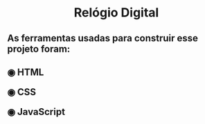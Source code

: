 <h1 align="center"> Relógio Digital </h1>
<h2>As ferramentas usadas para construir esse projeto foram:<h2>
<p>
◉ HTML
<p>
◉ CSS
<p>
◉ JavaScript
